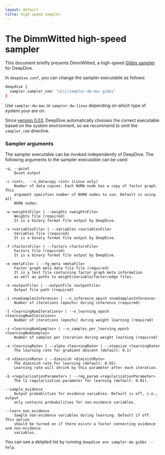 ```yaml
---
layout: default
title: High-speed Sampler
---
```


# The DimmWitted high-speed sampler

This document briefly presents DimmWitted, a high-speed [Gibbs
sampler](inference.md#gibbs) for DeepDive.


In `deepdive.conf`, you can change the sampler executable as follows:

```bash
deepdive {
  sampler.sampler_cmd: "util/sampler-dw-mac gibbs"
}
```

Use `sampler-dw-mac` or `sampler-dw-linux` depending on which type
of system your are on.

Since [version 0.03](changelog/0.03-alpha.md), DeepDive automatically
chooses the correct executable based on the system environment, so we recommend to
omit the `sampler_cmd` directive.

### Sampler arguments

The sampler executable can be invoked independently of DeepDive. The following
arguments to the sampler executable can be used:

    -q, --quiet
        Quiet output

    -c <int>,  --n_datacopy <int> (Linux only)
        Number of data copies. Each NUMA node has a copy of factor graph. This
        argument specifies number of NUMA nodes to use. Default is using all
        NUMA nodes.

    -w <weightsFile> | --weights <weightsFile>
        Weights file (required)
        It is a binary format file output by DeepDive.

    -v <variablesFile> | --variables <variablesFile>
        Variables file (required)
        It is a binary format file output by DeepDive.

    -f <factorsFile> | --factors <factorsFile>
        Factors file (required)
        It is a binary format file output by DeepDive.

    -m <metaFile> | --fg_meta <metaFile>
        Factor graph meta data file file (required)
        It is a text file containing factor graph meta information
        as well as paths to weight/variable/factor/edge files.

    -o <outputFile> | --outputFile <outputFile>
        Output file path (required)

    -i <numSamplesInference> | --n_inference_epoch <numSamplesInference>
        Number of iterations (epochs) during inference (required)

    -l <learningNumIterations> | --n_learning_epoch <learningNumIterations>
        Number of iterations (epochs) during weight learning (required)

    -s <learningNumSamples> | --n_samples_per_learning_epoch <learningNumSamples>
        Number of samples per iteration during weight learning (required)

    -a <learningRate> | --alpha <learningRate> | --stepsize <learningRate>
        The learning rate for gradient descent (default: 0.1)

    -d <diminishRate> | --diminish <diminishRate>
        The diminish rate for learning (default: 0.95).
        Learning rate will shrink by this parameter after each iteration.

    -b <regularizationParameter> | --reg_param <regularizationParameter>
        The l2 regularization parameter for learning (default: 0.01).

    --sample_evidence
        Output probablities for evidence variables. Default is off, i.e., output
        only contains probabilities for non-evidence variables.

    --learn_non_evidence
        Sample non-evidence variables during learning. Default if off. This option
        should be turned on if there exists a factor connecting evidence and non-evidence
        variables.

You can see a detailed list by running `deepdive env sampler-dw gibbs --help`.

